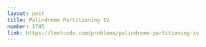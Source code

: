 ```yaml
---
layout: post
title: Palindrome Partitioning IV
number: 1745
link: https://leetcode.com/problems/palindrome-partitioning-iv
---
```

